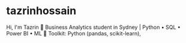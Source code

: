 # tazrinhossain
 Hi, I'm Tazrin 👋 Business Analytics student in Sydney | Python • SQL • Power BI • ML  🧰 Toolkit: Python (pandas, scikit-learn),
